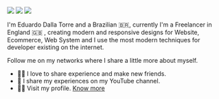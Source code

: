 

<!--
### Hi there 👋
**eduardodallatorre/eduardodallatorre** is a ✨ _special_ ✨ repository because its `README.md` (this file) appears on your GitHub profile.

Here are some ideas to get you started:

- 🔭 I’m currently working on ...
- 🌱 I’m currently learning ...
- 👯 I’m looking to collaborate on ...
- 🤔 I’m looking for help with ...
- 💬 Ask me about ...
- 📫 How to reach me: ...
- 😄 Pronouns: ...
- ⚡ Fun fact: ...
-->

[<img src="https://img.shields.io/badge/YouTube-1877F2?style=for-the-badge&logo=youtube&logoColor=white" />](https://www.youtube.com/c/dallatorre)  [<img src="https://img.shields.io/badge/linkedin-1877F2?style=for-the-badge&logo=linkedin&logoColor=white" />](https://www.linkedin.com/in/eduardodallatorre/) [<img src = "https://img.shields.io/badge/instagram-1877F2?style=for-the-badge&logo=instagram&logoColor=white">](https://www.instagram.com/dallatorre.io/)


I'm Eduardo Dalla Torre and a Brazilian 🇧🇷, currently I'm a Freelancer in England 🇬🇧 ,  creating modern and responsive designs for Website, Ecommerce, Web System and I use the most modern techniques for developer existing on the internet.

Follow me on my networks where I share a little more about myself.

- 🙋‍♂️   I love to share experience and make new friends.
- 🎥   I share my experiences on my YouTube channel.
- 👨‍🎓   Visit my profile. <a href="https://eduardodallatorre.com/">Know more</a>
